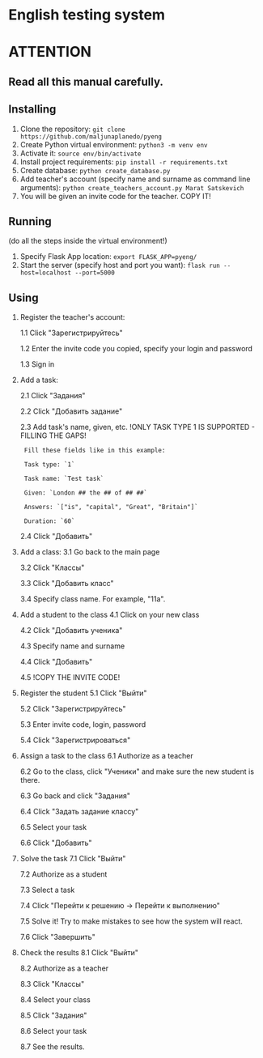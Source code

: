 # English testing system
# ATTENTION
## Read all this manual carefully.

## Installing

1. Clone the repository:
`git clone https://github.com/maljunaplanedo/pyeng`
2. Create Python virtual environment:
`python3 -m venv env`
3. Activate it:
`source env/bin/activate`   
4. Install project requirements:
`pip install -r requirements.txt`
5. Create database:
`python create_database.py`
6. Add teacher's account (specify name and surname as command line arguments):
`python create_teachers_account.py Marat Satskevich`
7. You will be given an invite code for the teacher. COPY IT!

## Running
(do all the steps inside the virtual environment!)
1. Specify Flask App location:
`export FLASK_APP=pyeng/`
2. Start the server (specify host and port you want):
`flask run --host=localhost --port=5000`

## Using
1. Register the teacher's account: 

    1.1 Click "Зарегистрируйтесь"
   
    1.2 Enter the invite code you copied, specify your login and password
   
    1.3 Sign in
   
2. Add a task:
   
    2.1 Click "Задания"
   
    2.2 Click "Добавить задание"
   
    2.3 Add task's name, given, etc. !ONLY TASK TYPE 1 IS SUPPORTED - FILLING THE GAPS!
        
        Fill these fields like in this example:
       
        Task type: `1`
       
        Task name: `Test task`
       
        Given: `London ## the ## of ## ##`
       
        Answers: `["is", "capital", "Great", "Britain"]`
       
        Duration: `60`

    2.4 Click "Добавить"
   
3. Add a class:
    3.1 Go back to the main page
    
    3.2 Click "Классы"
   
    3.3 Click "Добавить класс"
   
    3.4 Specify class name. For example, "11а".
   
4. Add a student to the class
    4.1 Click on your new class
   
    4.2 Click "Добавить ученика"
   
    4.3 Specify name and surname
   
    4.4 Click "Добавить"

    4.5 !COPY THE INVITE CODE!
   
5. Register the student
    5.1 Click "Выйти"
   
    5.2 Click "Зарегистрируйтесь"
   
    5.3 Enter invite code, login, password
   
    5.4 Click "Зарегистрироваться"
   
6. Assign a task to the class
    6.1 Authorize as a teacher
   
    6.2 Go to the class, click "Ученики" and make sure the new student is there.

    6.3 Go back and click "Задания"

    6.4 Click "Задать задание классу"

    6.5 Select your task

    6.6 Click "Добавить"

7. Solve the task
    7.1 Click "Выйти"
   
    7.2 Authorize as a student
   
    7.3 Select a task
   
    7.4 Click "Перейти к решению -> Перейти к выполнению"
   
    7.5 Solve it! Try to make mistakes to see how the system will react.
   
    7.6 Click "Завершить"

8. Check the results
    8.1 Click "Выйти"
   
    8.2 Authorize as a teacher

    8.3 Click "Классы"

    8.4 Select your class

    8.5 Click "Задания"

    8.6 Select your task

    8.7 See the results.
